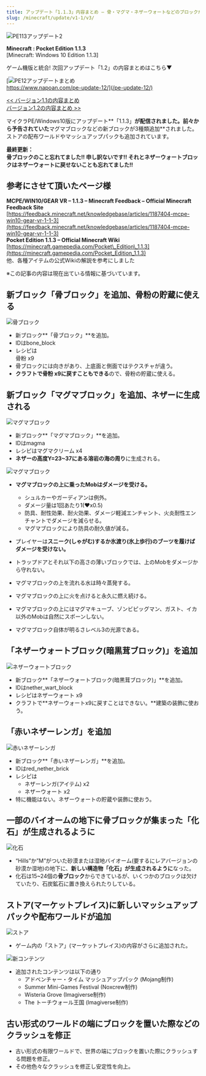 ```yaml
---
title: アップデート「1.1.3」内容まとめ – 骨・マグマ・ネザーウォートなどのブロックが追加
slug: /minecraft/update/v1-1/v3/
---
```


![PE113アップデート2](https://cdn-ak.f.st-hatena.com/images/fotolife/s/sasigume/20210208/20210208105721.png)

**Minecraft : Pocket Edition 1.1.3**  
\[Minecraft: Windows 10 Edition 1.1.3\]

ゲーム機版と統合! 次回アップデート「1.2」の内容まとめはこちら▼

[![PE12アップデートまとめ](https://cdn-ak.f.st-hatena.com/images/fotolife/s/sasigume/20210208/20210208093917.png)  
https://www.napoan.com/pe-update-12/](/pe-update-12/)

[<< バージョン1.1の内容まとめ](https://www.napoan.com/pe-update-11/)  
[バージョン1.2の内容まとめ >>](https://www.napoan.com/pe-update-12/)

マイクラPE/Windows10版にアップデート**「1.1.3」**が配信されました。前々から予告されていた**マグマブロックなどの新ブロックが3種類追加**されました。ストアの配布ワールドやマッシュアップパックも追加されています。

**最終更新：**  
**骨ブロックのこと忘れてました!! 申し訳ないです!! それとネザーウォートブロックはネザーウォートに戻せないことも忘れてました!!**

## 参考にさせて頂いたページ様

**MCPE/WIN10/GEAR VR – 1.1.3 – Minecraft Feedback – Official Minecraft Feedback Site**  
[https://feedback.minecraft.net/knowledgebase/articles/1187404-mcpe-win10-gear-vr-1-1-3](https://feedback.minecraft.net/knowledgebase/articles/1187404-mcpe-win10-gear-vr-1-1-3)  
**Pocket Edition 1.1.3 – Official Minecraft Wiki**  
[https://minecraft.gamepedia.com/Pocket\_Edition\_1.1.3](https://minecraft.gamepedia.com/Pocket_Edition_1.1.3)  
他、各種アイテムの公式Wikiの解説を参考にしました

※この記事の内容は現在出ている情報に基づいています。

## 新ブロック「骨ブロック」を追加、骨粉の貯蔵に使える

![骨ブロック](https://cdn-ak.f.st-hatena.com/images/fotolife/s/sasigume/20210208/20210208122516.png)

*   新ブロック**「骨ブロック」**を追加。
*   IDはbone\_block
*   レシピは  
    骨粉 x9
*   骨ブロックには向きがあり、上底面と側面ではテクスチャが違う。
*   **クラフトで骨粉 x9に戻すこともできる**ので、骨粉の貯蔵に使える。

## 新ブロック「マグマブロック」を追加、ネザーに生成される

![マグマブロック](https://cdn-ak.f.st-hatena.com/images/fotolife/s/sasigume/20210208/20210208123508.png)

*   新ブロック**「マグマブロック」**を追加。
*   IDはmagma
*   レシピはマグマクリーム x4
*   **ネザーの高度Y=23~37にある溶岩の海の周り**に生成される。

![マグマブロック](https://cdn-ak.f.st-hatena.com/images/fotolife/s/sasigume/20210208/20210208113438.png)

*   **マグマブロックの上に乗ったMobはダメージを受ける。**
    *   シュルカーやガーディアンは例外。
    *   ダメージ量は1回あたり1(♥x0.5)
    *   防具、耐性効果、耐火効果、ダメージ軽減エンチャント、火炎耐性エンチャントでダメージを減らせる。
    *   マグマブロックにより防具の耐久値が減る。
*   プレイヤーは**スニーク(しゃがむ)するか氷渡り(氷上歩行)のブーツを履けばダメージを受けない。**
*   トラップドアとそれ以下の高さの薄いブロックでは、上のMobをダメージから守れない。

*   マグマブロックの上を流れる水は時々蒸発する。
*   マグマブロックの上に火を点けると永久に燃え続ける。
*   マグマブロックの上にはマグマキューブ、ゾンビピッグマン、ガスト、イカ以外のMobは自然にスポーンしない。
*   マグマブロック自体が明るさレベル3の光源である。

## 「ネザーウォートブロック(暗黒茸ブロック)」を追加

![ネザーウォートブロック](https://cdn-ak.f.st-hatena.com/images/fotolife/s/sasigume/20210208/20210208101943.png)

*   新ブロック**「ネザーウォートブロック(暗黒茸ブロック)」**を追加。
*   IDはnether\_wart\_block
*   レシピはネザーウォート x9
*   クラフトで**ネザーウォートx9に戻すことはできない。**建築の装飾に使おう。

## 「赤いネザーレンガ」を追加

![赤いネザーレンガ](https://cdn-ak.f.st-hatena.com/images/fotolife/s/sasigume/20210208/20210208123528.png)

*   新ブロック**「赤いネザーレンガ」**を追加。
*   IDはred\_nether\_brick
*   レシピは
    *   ネザーレンガ(アイテム) x2
    *   ネザーウォート x2
*   特に機能はない。ネザーウォートの貯蔵や装飾に使おう。

## 一部のバイオームの地下に骨ブロックが集まった「化石」が生成されるように

![化石](https://cdn-ak.f.st-hatena.com/images/fotolife/s/sasigume/20210208/20210208121959.png)

*   “Hills”か”M”がついた砂漠または湿地バイオーム(要するにレアバージョンの砂漠か湿地)の地下に、**新しい構造物「化石」が生成されるように**なった。
*   化石は15~24個の**骨ブロック**からできているが、いくつかのブロックは欠けていたり、石炭鉱石に置き換えられたりしている。

## ストア(マーケットプレイス)に新しいマッシュアップパックや配布ワールドが追加

![ストア](https://cdn-ak.f.st-hatena.com/images/fotolife/s/sasigume/20210208/20210208113444.png)

*   ゲーム内の「ストア」(マーケットプレイス)の内容がさらに追加された。

![新コンテンツ](https://cdn-ak.f.st-hatena.com/images/fotolife/s/sasigume/20210208/20210208113448.png)

*   追加されたコンテンツは以下の通り
    *   アドベンチャー・タイム マッシュアップパック (Mojang制作)
    *   Summer Mini-Games Festival (Noxcrew制作)
    *   Wisteria Grove (Imagiverse制作)
    *   The トーチウォール王国 (Imagiverse制作)

## 古い形式のワールドの端にブロックを置いた際などのクラッシュを修正

*   古い形式の有限ワールドで、世界の端にブロックを置いた際にクラッシュする問題を修正。
*   その他色々なクラッシュを修正し安定性を向上。
